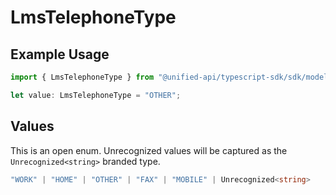 # LmsTelephoneType

## Example Usage

```typescript
import { LmsTelephoneType } from "@unified-api/typescript-sdk/sdk/models/shared";

let value: LmsTelephoneType = "OTHER";
```

## Values

This is an open enum. Unrecognized values will be captured as the `Unrecognized<string>` branded type.

```typescript
"WORK" | "HOME" | "OTHER" | "FAX" | "MOBILE" | Unrecognized<string>
```